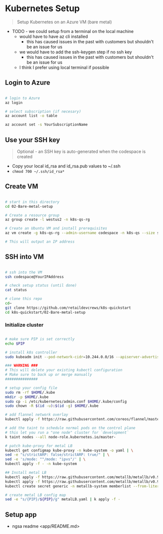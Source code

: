 # Kubernetes Setup

> Setup Kubernetes on an Azure VM (bare metal)

- TODO - we could setup from a terminal on the local machine
  - would have to have az cli installed
    - this has caused issues in the past with customers but shouldn't be an issue for us
  - we would have to add the ssh-keygen step if no ssh key
    - this has caused issues in the past with customers but shouldn't be an issue for us
  - I think I prefer using local terminal if possible

## Login to Azure

```bash

# login to Azure
az login

# select subscription (if necesary)
az account list -o table

az account set -s YourSubscriptionName

```

## Use your SSH key

> Optional - an SSH key is auto-generated when the codespace is created

- Copy your local id_rsa and id_rsa.pub values to ~/.ssh
- `chmod 700 ~/.ssh/id_rsa*`

## Create VM

```bash

# start in this directory
cd 02-Bare-metal-setup

# Create a resource group
az group create -l westus2 -n k8s-qs-rg

# Create an Ubuntu VM and install prerequisites
az vm create -g k8s-qs-rg --admin-username codespace -n k8s-qs --size standard_d2s_v3 --nsg-rule SSH --image Canonical:UbuntuServer:18.04-LTS:latest --os-disk-size-gb 128 --custom-data startup.sh --query publicIpAddress -o tsv

# This will output an IP address

```

## SSH into VM

```bash

# ssh into the VM
ssh codespace@YourIPAddress

# check setup status (until done)
cat status

# clone this repo
cd~
git clone https://github.com/retaildevcrews/k8s-quickstart
cd k8s-quickstart/02-Bare-metal-setup

```

### Initialize cluster

```bash

# make sure PIP is set correctly
echo $PIP

# install k8s controller
sudo kubeadm init --pod-network-cidr=10.244.0.0/16 --apiserver-advertise-address $PIP

### WARNING ###
# This will delete your existing kubectl configuration
# Make sure to back up or merge manually
###############

# setup your config file
sudo rm -rf $HOME/.kube
mkdir -p $HOME/.kube
sudo cp -i /etc/kubernetes/admin.conf $HOME/.kube/config
sudo chown -R $(id -u):$(id -g) $HOME/.kube

# add flannel network overlay
kubectl apply -f https://raw.githubusercontent.com/coreos/flannel/master/Documentation/kube-flannel.yml --namespace=kube-system

# add the taint to schedule normal pods on the control plane
# this let you run a "one node" cluster for `development`
k taint nodes --all node-role.kubernetes.io/master-

# patch kube-proxy for metal LB
kubectl get configmap kube-proxy -n kube-system -o yaml | \
sed -e "s/strictARP: false/strictARP: true/" | \
sed -e 's/mode: ""/mode: "ipvs"/' | \
kubectl apply -f - -n kube-system

## Install metal LB
kubectl apply -f https://raw.githubusercontent.com/metallb/metallb/v0.9.4/manifests/namespace.yaml
kubectl apply -f https://raw.githubusercontent.com/metallb/metallb/v0.9.4/manifests/metallb.yaml
kubectl create secret generic -n metallb-system memberlist --from-literal=secretkey="$(openssl rand -base64 128)"

# create metal LB config map
sed -e "s/{PIP}/${PIP}/g" metalLB.yaml | k apply -f -

```

## Setup app

- ngsa readme <app/README.md>
